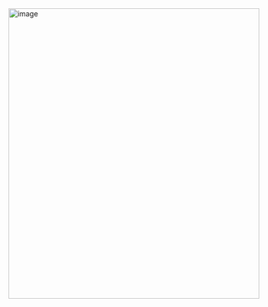 <img width="494" height="572" alt="image" src="https://github.com/user-attachments/assets/69f21c45-2465-45f8-844f-1060d124e569" />



